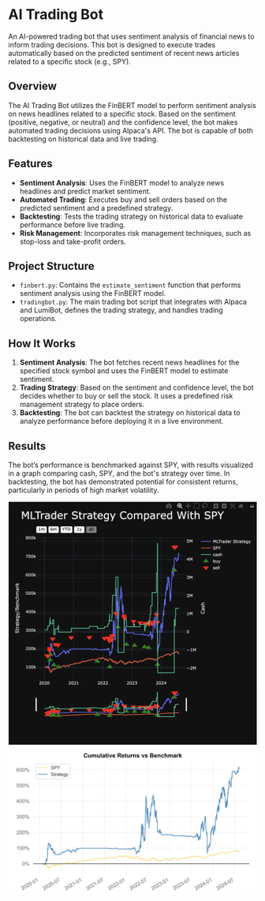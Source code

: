 # AI Trading Bot

An AI-powered trading bot that uses sentiment analysis of financial news to inform trading decisions. This bot is designed to execute trades automatically based on the predicted sentiment of recent news articles related to a specific stock (e.g., SPY).


## Overview
The AI Trading Bot utilizes the FinBERT model to perform sentiment analysis on news headlines related to a specific stock. Based on the sentiment (positive, negative, or neutral) and the confidence level, the bot makes automated trading decisions using Alpaca's API. The bot is capable of both backtesting on historical data and live trading.


## Features
- **Sentiment Analysis**: Uses the FinBERT model to analyze news headlines and predict market sentiment.
- **Automated Trading**: Executes buy and sell orders based on the predicted sentiment and a predefined strategy.
- **Backtesting**: Tests the trading strategy on historical data to evaluate performance before live trading.
- **Risk Management**: Incorporates risk management techniques, such as stop-loss and take-profit orders.

## Project Structure
- `finbert.py`: Contains the `estimate_sentiment` function that performs sentiment analysis using the FinBERT model.
- `tradingbot.py`: The main trading bot script that integrates with Alpaca and LumiBot, defines the trading strategy, and handles trading operations.


## How It Works
1. **Sentiment Analysis**: The bot fetches recent news headlines for the specified stock symbol and uses the FinBERT model to estimate sentiment.
2. **Trading Strategy**: Based on the sentiment and confidence level, the bot decides whether to buy or sell the stock. It uses a predefined risk management strategy to place orders.
3. **Backtesting**: The bot can backtest the strategy on historical data to analyze performance before deploying it in a live environment.


## Results
The bot’s performance is benchmarked against SPY, with results visualized in a graph comparing cash, SPY, and the bot's strategy over time. In backtesting, the bot has demonstrated potential for consistent returns, particularly in periods of high market volatility.

!['cash graph.png'](https://github.com/Praneshv25/AI-Trading-Bot/blob/main/cash%20graph.png)
![](https://github.com/Praneshv25/AI-Trading-Bot/blob/main/cumulative%20returns.png)
